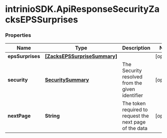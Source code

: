 # intrinioSDK.ApiResponseSecurityZacksEPSSurprises

### Properties
Name | Type | Description | Notes
------------ | ------------- | ------------- | -------------
**epsSurprises** | [**[ZacksEPSSurpriseSummary]**](ZacksEPSSurpriseSummary.md) |  | [optional] 
**security** | [**SecuritySummary**](SecuritySummary.md) | The Security resolved from the given identifier | [optional] 
**nextPage** | **String** | The token required to request the next page of the data | [optional] 


